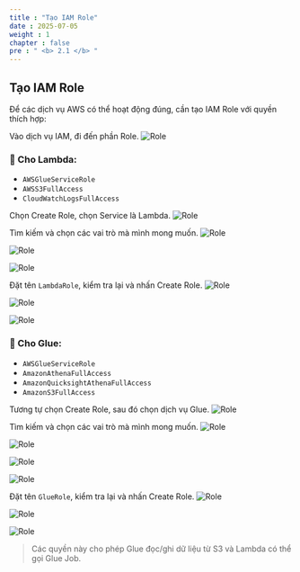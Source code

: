 ```yaml
---
title : "Tạo IAM Role"
date : 2025-07-05
weight : 1
chapter : false
pre : " <b> 2.1 </b> "
---
```


## Tạo IAM Role

Để các dịch vụ AWS có thể hoạt động đúng, cần tạo IAM Role với quyền thích hợp:

Vào dịch vụ IAM, đi đến phần Role.
![Role](../../images/02/021/1.png?featherlight=false&width=90pc)

### 🔹 Cho Lambda:
- `AWSGlueServiceRole`
- `AWSS3FullAccess`
- `CloudWatchLogsFullAccess`

Chọn Create Role, chọn Service là Lambda.
![Role](../../images/02/021/2.png?featherlight=false&width=90pc)

Tìm kiếm và chọn các vai trò mà mình mong muốn.
![Role](../../images/02/021/3.png?featherlight=false&width=90pc)

![Role](../../images/02/021/4.png?featherlight=false&width=90pc)

![Role](../../images/02/021/5.png?featherlight=false&width=90pc)

Đặt tên `LambdaRole`, kiểm tra lại và nhấn Create Role.
![Role](../../images/02/021/6.png?featherlight=false&width=90pc)

![Role](../../images/02/021/7.png?featherlight=false&width=90pc)  

![Role](../../images/02/021/8.png?featherlight=false&width=90pc)

### 🔹 Cho Glue:
- `AWSGlueServiceRole`
- `AmazonAthenaFullAccess`
- `AmazonQuicksightAthenaFullAccess`
- `AmazonS3FullAccess`
 
Tương tự chọn Create Role, sau đó chọn dịch vụ Glue.
![Role](../../images/02/021/9.png?featherlight=false&width=90pc)

Tìm kiếm và chọn các vai trò mà mình mong muốn.
![Role](../../images/02/021/10.png?featherlight=false&width=90pc)

![Role](../../images/02/021/11.png?featherlight=false&width=90pc)

![Role](../../images/02/021/12.png?featherlight=false&width=90pc)

![Role](../../images/02/021/13.png?featherlight=false&width=90pc)

Đặt tên `GlueRole`, kiểm tra lại và nhấn Create Role.
![Role](../../images/02/021/14.png?featherlight=false&width=90pc)

![Role](../../images/02/021/15.png?featherlight=false&width=90pc)

![Role](../../images/02/021/16.png?featherlight=false&width=90pc)

> Các quyền này cho phép Glue đọc/ghi dữ liệu từ S3 và Lambda có thể gọi Glue Job.



